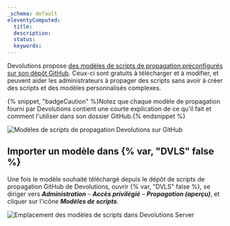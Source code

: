 ```yaml
---
_schema: default
eleventyComputed:
  title:
  description:
  status:
  keywords:
---
```

Devolutions propose [des modèles de scripts de propagation préconfigurés sur son dépôt GitHub](https://github.com/Devolutions/PAM-Providers/tree/master/Propagation-Scripts). Ceux-ci sont gratuits à télécharger et à modifier, et peuvent aider les administrateurs à propager des scripts sans avoir à créer des scripts et des modèles personnalisés complexes.

{% snippet, "badgeCaution" %}Notez que chaque modèle de propagation fourni par Devolutions contient une courte explication de ce qu'il fait et comment l'utiliser dans son dossier GitHub.{% endsnippet %}

![Modèles de scripts de propagation Devolutions sur GitHub](https://cdnweb.devolutions.net/docs/INTERFACE4051.png "Modèles de scripts de propagation Devolutions sur GitHub")

## Importer un modèle dans {% var, "DVLS" false %}

Une fois le modèle souhaité téléchargé depuis le dépôt de scripts de propagation GitHub de Devolutions, ouvrir {% var, "DVLS" false %}, se diriger vers ***Administration*** – ***Accès privilégié*** – ***Propagation (aperçu)***, et cliquer sur l'icône ***Modèles de scripts***.

![Emplacement des modèles de scripts dans Devolutions Server](https://cdnweb.devolutions.net/docs/DVLS4042_2024_2.png "Emplacement des modèles de scripts dans Devolutions Server")

&nbsp;

